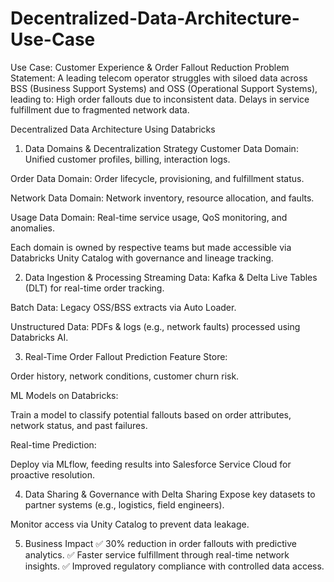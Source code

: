 # Decentralized-Data-Architecture-Use-Case
Use Case: Customer Experience &amp; Order Fallout Reduction Problem Statement: A leading telecom operator struggles with siloed data across BSS (Business Support Systems) and OSS (Operational Support Systems), leading to:  High order fallouts due to inconsistent data.  Delays in service fulfillment due to fragmented network data.  


Decentralized Data Architecture Using Databricks
1. Data Domains & Decentralization Strategy
Customer Data Domain: Unified customer profiles, billing, interaction logs.

Order Data Domain: Order lifecycle, provisioning, and fulfillment status.

Network Data Domain: Network inventory, resource allocation, and faults.

Usage Data Domain: Real-time service usage, QoS monitoring, and anomalies.

Each domain is owned by respective teams but made accessible via Databricks Unity Catalog with governance and lineage tracking.

2. Data Ingestion & Processing
Streaming Data: Kafka & Delta Live Tables (DLT) for real-time order tracking.

Batch Data: Legacy OSS/BSS extracts via Auto Loader.

Unstructured Data: PDFs & logs (e.g., network faults) processed using Databricks AI.

3. Real-Time Order Fallout Prediction
Feature Store:

Order history, network conditions, customer churn risk.

ML Models on Databricks:

Train a model to classify potential fallouts based on order attributes, network status, and past failures.

Real-time Prediction:

Deploy via MLflow, feeding results into Salesforce Service Cloud for proactive resolution.

4. Data Sharing & Governance with Delta Sharing
Expose key datasets to partner systems (e.g., logistics, field engineers).

Monitor access via Unity Catalog to prevent data leakage.

5. Business Impact
✅ 30% reduction in order fallouts with predictive analytics.
✅ Faster service fulfillment through real-time network insights.
✅ Improved regulatory compliance with controlled data access.

